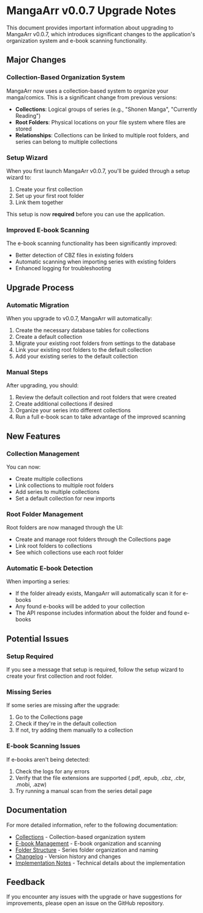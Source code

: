 # MangaArr v0.0.7 Upgrade Notes

This document provides important information about upgrading to MangaArr v0.0.7, which introduces significant changes to the application's organization system and e-book scanning functionality.

## Major Changes

### Collection-Based Organization System

MangaArr now uses a collection-based system to organize your manga/comics. This is a significant change from previous versions:

- **Collections**: Logical groups of series (e.g., "Shonen Manga", "Currently Reading")
- **Root Folders**: Physical locations on your file system where files are stored
- **Relationships**: Collections can be linked to multiple root folders, and series can belong to multiple collections

### Setup Wizard

When you first launch MangaArr v0.0.7, you'll be guided through a setup wizard to:
1. Create your first collection
2. Set up your first root folder
3. Link them together

This setup is now **required** before you can use the application.

### Improved E-book Scanning

The e-book scanning functionality has been significantly improved:
- Better detection of CBZ files in existing folders
- Automatic scanning when importing series with existing folders
- Enhanced logging for troubleshooting

## Upgrade Process

### Automatic Migration

When you upgrade to v0.0.7, MangaArr will automatically:
1. Create the necessary database tables for collections
2. Create a default collection
3. Migrate your existing root folders from settings to the database
4. Link your existing root folders to the default collection
5. Add your existing series to the default collection

### Manual Steps

After upgrading, you should:
1. Review the default collection and root folders that were created
2. Create additional collections if desired
3. Organize your series into different collections
4. Run a full e-book scan to take advantage of the improved scanning

## New Features

### Collection Management

You can now:
- Create multiple collections
- Link collections to multiple root folders
- Add series to multiple collections
- Set a default collection for new imports

### Root Folder Management

Root folders are now managed through the UI:
- Create and manage root folders through the Collections page
- Link root folders to collections
- See which collections use each root folder

### Automatic E-book Detection

When importing a series:
- If the folder already exists, MangaArr will automatically scan it for e-books
- Any found e-books will be added to your collection
- The API response includes information about the folder and found e-books

## Potential Issues

### Setup Required

If you see a message that setup is required, follow the setup wizard to create your first collection and root folder.

### Missing Series

If some series are missing after the upgrade:
1. Go to the Collections page
2. Check if they're in the default collection
3. If not, try adding them manually to a collection

### E-book Scanning Issues

If e-books aren't being detected:
1. Check the logs for any errors
2. Verify that the file extensions are supported (.pdf, .epub, .cbz, .cbr, .mobi, .azw)
3. Try running a manual scan from the series detail page

## Documentation

For more detailed information, refer to the following documentation:
- [Collections](docs/COLLECTIONS.md) - Collection-based organization system
- [E-book Management](docs/EBOOKS.md) - E-book organization and scanning
- [Folder Structure](docs/FOLDER_STRUCTURE.md) - Series folder organization and naming
- [Changelog](docs/CHANGELOG.md) - Version history and changes
- [Implementation Notes](docs/IMPLEMENTATION_NOTES.md) - Technical details about the implementation

## Feedback

If you encounter any issues with the upgrade or have suggestions for improvements, please open an issue on the GitHub repository.
